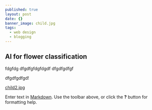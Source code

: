 ```yaml
---
published: true
layout: post
date: {}
banner_image: child.jpg
tags:
  - web design
  - blogging
---
```

## AI for flower classification

fdgfdg
dfgdfgfdgfdgdf
dfgdfgdfgf

dfgdfgdfgd!

[child2.jpg]({{site.baseurl}}/images/posts/child2.jpg)


Enter text in [Markdown](http://daringfireball.net/projects/markdown/). Use the toolbar above, or click the **?** button for formatting help.
